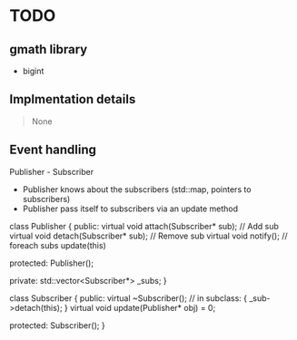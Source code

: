 TODO
====

## gmath library
  * bigint

## Implmentation details
> None


## Event handling
Publisher - Subscriber

- Publisher knows about the subscribers (std::map, pointers to subscribers)
- Publisher pass itself to subscribers via an update method

class Publisher {
public:
    virtual void attach(Subscriber* sub);       // Add sub
    virtual void detach(Subscriber* sub);       // Remove sub
    virtual void notify();                      // foreach subs update(this)

protected:
    Publisher();

private:
    std::vector<Subscriber*> _subs;
}

class Subscriber {
public:
    virtual ~Subscriber();                      // in subclass: { _sub->detach(this); }
    virtual void update(Publisher* obj) = 0;

protected:
    Subscriber();
}